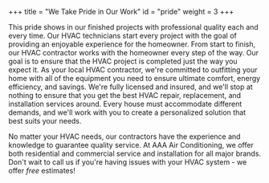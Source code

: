 +++
title = "We Take Pride in Our Work"
id = "pride"
weight = 3
+++

This pride shows in our finished projects with professional quality each and
every time. Our HVAC technicians start every project with the goal of providing
an enjoyable experience for the homeowner. From start to finish, our HVAC
contractor works with the homeowner every step of the way. Our goal is to
ensure that the HVAC project is completed just the way you expect it. As your
local HVAC contractor, we're committed to outfitting your home with all of the
equipment you need to ensure ultimate comfort, energy efficiency, and savings.
We're fully licensed and insured, and we'll stop at nothing to ensure that you
get the best HVAC repair, replacement, and installation services around. Every
house must accommodate different demands, and we'll work with you to create a
personalized solution that best suits your needs.

No matter your HVAC needs, our contractors have the experience and knowledge to
guarantee quality service. At AAA Air Conditioning, we offer both residential
and commercial service and installation for all major brands. Don't wait to
call us if you're having issues with your HVAC system - we offer *free*
estimates!


